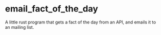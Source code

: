 # email_fact_of_the_day
A little rust program that gets a fact of the day from an API, and emails it to an mailing list.
